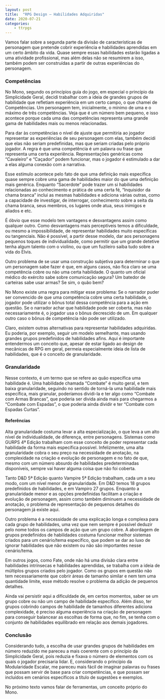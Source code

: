 ```yaml
---
layout: post
title:  "RPG Design — Habilidades Adquiridas"
date: 2020-07-21
categories: 
    - ttrpgs
---
```


Vamos falar sobre a segunda parte da divisão de características de personagem que pretende cobrir experiência e habilidades aprendidas em um certo âmbito da vida. Quase sempre essas habilidades estarão ligadas a uma atividade profissional, mas além delas não se resumirem a isso, também podem ser construídas a partir de outras experiências do personagem.

<!--more-->

### Competências

No Mono, segundo os princípios guia do jogo, em especial o princípio da Simplicidade Geral, decidi trabalhar com a ideia de grandes grupos de habilidade que refletiam experiência em um certo campo, o que chamei de Competências. Um personagem tem, inicialmente, o mínimo de uma e o máximo de três competências. Veja que é um número bem pequeno, e isso acontece porque cada uma das competências representa uma grande gama de habilidades mais ou menos relacionadas.

Para dar às competências o nível de ajuste que permitiria ao jogador representar as experiências de seu personagem com elas, também decidi que elas não seriam predefinidas, mas que seriam criadas pelo próprio jogador. A regra é que uma competência é um palavra ou frase que representa uma certa experiência. Representações genéricas como “Cavaleiro” e “Caçador” podem funcionar, mas o jogador é estimulado a dar a elas alguma conexão com a narrativa.

Esse estímulo acontece pelo fato de que uma definição mais específica quase sempre cobre uma gama de habilidades maior do que uma definição mais genérica. Enquanto “Sacerdote” pode trazer um si habilidades relacionadas ao conhecimento e prática de uma certa fé, “Inquisidor da chama branca” inclui as mesmas habilidades e adiciona várias outras, como a capacidade de investigar, de interrogar, conhecimento sobre a seita da chama branca, seus membros, os lugares onde atua, seus inimigos e aliados e etc.

É óbvio que esse modelo tem vantagens e desvantagens assim como qualquer outro. Como desvantagens mais perceptíveis temos a dificuldade, ou mesmo a impossibilidade, de representar habilidades muito específicas ou tangenciais. Não é possível, a partir desse modelo, dar aos personagens pequenos toques de individualidade, como permitir que um grande detetive tenha algum talento com o violino, ou que um fuzileiro saiba tudo sobre a vida do Elvis.

Outro problema de se usar uma construção subjetiva para determinar o que um personagem sabe fazer é que, em alguns casos, não fica claro se uma competência cobre ou não uma certa habilidade. O quanto um oficial médico do exército sabe sobre comunicação segura? Um batedor de carteiras sabe usar armas? Se sim, o quão bem?

No Mono existe uma regra para mitigar esse problema: Se o narrador puder ser convencido de que uma competência cobre uma certa habilidade, o jogador pode utilizar o bônus total dessa competência para a ação em questão. Se o narrador achar que habilidade pode ser coberta, mas não necessariamente é, o jogador usa o bônus decrescido de um. Em qualquer outro caso o bônus de competência não pode ser utilizado.

Claro, existem outras alternativas para representar habilidades adquiridas. Eu poderia, por exemplo, seguir um modelo semelhante, mas usando grandes grupos predefinidos de habilidades afins. Aqui é importante entendermos um conceito que, apesar de estar ligado ao design de mecânicas de RPG em geral, permeia especialmente ideia de lista de habilidades, que é o conceito de granularidade.

### Granularidade

Nesse contexto, é um termo que se refere ao quão específica uma habilidade é. Uma habilidade chamada “Combate” é muito geral, e tem baixa granularidade, seguindo no sentido de torná-la uma habilidade mais específica, mais granular, poderíamos dividi-la e ter algo como “Combate com Armas Brancas”, que poderia ser divida ainda mais para chegarmos a “Combate com Espadas”, o que poderia ainda dividir e ter “Combate com Espadas Curtas”.

#### Referências

Alta granularidade costuma levar a alta especialização, o que leva a um alto nível de individualidade, de diferença, entre personagens. Sistemas como GURPS 4ª Edição trabalham com esse conceito de poder representar cada habilidade da forma mais específica possível. Infelizmente, uma alta granularidade cobra o seu preço na necessidade de anotação, na complexidade na criação e evolução de personagem e no fato de que, mesmo com um número absurdo de habilidades predeterminadas disponíveis, sempre vai haver alguma coisa que não foi coberta.

Tanto D&D 5ª Edição quanto Vampire 5ª Edição trabalham, cada um a seu modo, com um nível menor de granularidade. Em D&D temos 18 grupos predefinidos de habilidades, e em Vampiro 27 grupos. Enquanto a granularidade menor e as opções predefinidas facilitam a criação e evolução de personagem, assim como também diminuem a necessidade de anotação, o problema de representação de pequenos detalhes do personagem já existe aqui.

Outro problema é a necessidade de uma explicação longa e complexa para cada grupo de habilidades, uma vez que nem sempre é possível deduzir pelo nome todos os campos de ação que um grupo cobre. A abordagem de grupos predefinidos de habilidades costuma funcionar melhor sistemas criados para um cenário/tema específico, que podem se dar ao luxo de ignorar habilidades que não existem ou não são importantes nesse cenário/tema.

Em outros jogos, como Fate, onde não há uma divisão clara entre habilidades intrínsecas e habilidades aprendidas, se trabalha com a ideia de múltiplos grupos criados pelo jogador. Como os grupos em questão não tem necessariamente que cobrir áreas de tamanho similar e nem tem uma quantidade limite, esse método resolve o problema da adição de pequenos detalhes.

Ainda vai persistir aqui a dificuldade de, em certos momentos, saber se um grupo cobre ou não um campo de habilidade específico. Além disso, ter grupos cobrindo campos de habilidade de tamanhos diferentes adiciona complexidade, é preciso alguma experiência na criação de personagem para conseguir balancear as escolhas de forma que, no fim, se tenha com o conjunto de habilidades equilibrado em relação aos demais jogadores.

### Conclusão

Considerando tudo, a escolha de usar grandes grupos de habilidades em número reduzido me pareceu a mais coerente com o princípio da Simplicidade Geral, pois reduzia e fixava o número de elementos com os quais o jogador precisaria lidar. E, considerando o princípio da Modularidade Escalar, me pareceu mais fácil de imaginar palavras ou frases que possam servir de base para criar competências, e que possam ser incluídos em cenários específicos a título de sugestões e exemplos.

No próximo texto vamos falar de ferramentas, um conceito próprio do Mono.
